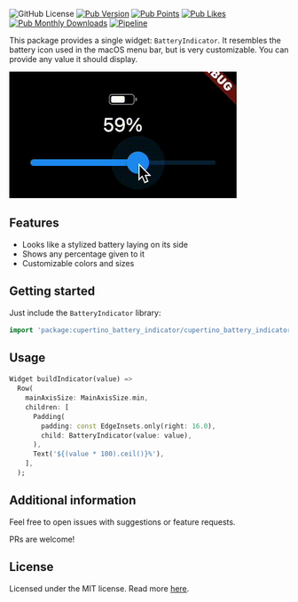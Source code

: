 ![GitHub License](https://img.shields.io/github/license/ricardoboss/cupertino_battery_indicator)
[![Pub Version](https://img.shields.io/pub/v/cupertino_battery_indicator)](https://pub.dev/packages/cupertino_battery_indicator)
[![Pub Points](https://img.shields.io/pub/points/cupertino_battery_indicator)](https://pub.dev/packages/cupertino_battery_indicator)
[![Pub Likes](https://img.shields.io/pub/likes/cupertino_battery_indicator)](https://pub.dev/packages/cupertino_battery_indicator)
[![Pub Monthly Downloads](https://img.shields.io/pub/dm/cupertino_battery_indicator)](https://pub.dev/packages/cupertino_battery_indicator)
[![Pipeline](https://github.com/ricardoboss/cupertino_battery_indicator/actions/workflows/dart.yml/badge.svg)](https://github.com/ricardoboss/cupertino_battery_indicator/actions/workflows/dart.yml)

This package provides a single widget: `BatteryIndicator`.
It resembles the battery icon used in the macOS menu bar, but is very customizable.
You can provide any value it should display.

![A gif showing the indicator and a slider being moved between 0% and 100%](https://raw.githubusercontent.com/ricardoboss/cupertino_battery_indicator/main/doc/example-slider.gif)

## Features

* Looks like a stylized battery laying on its side
* Shows any percentage given to it
* Customizable colors and sizes

## Getting started

Just include the `BatteryIndicator` library:

```dart
import 'package:cupertino_battery_indicator/cupertino_battery_indicator.dart';
```

## Usage

```dart
Widget buildIndicator(value) =>
  Row(
    mainAxisSize: MainAxisSize.min,
    children: [
      Padding(
        padding: const EdgeInsets.only(right: 16.0),
        child: BatteryIndicator(value: value),
      ),
      Text('${(value * 100).ceil()}%'),
    ],
  );
```

## Additional information

Feel free to open issues with suggestions or feature requests.

PRs are welcome!

## License

Licensed under the MIT license. Read more [here](./LICENSE).

